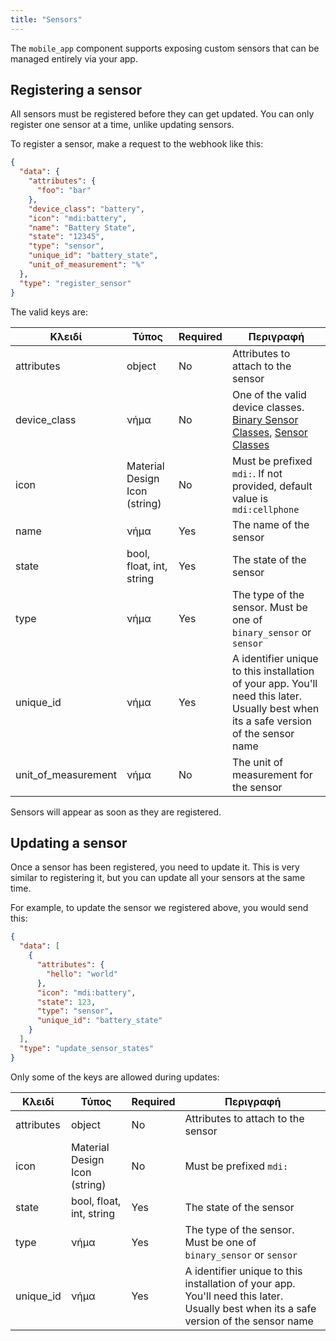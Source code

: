 ```yaml
---
title: "Sensors"
---
```


The `mobile_app` component supports exposing custom sensors that can be managed entirely via your app.

## Registering a sensor

All sensors must be registered before they can get updated. You can only register one sensor at a time, unlike updating sensors.

To register a sensor, make a request to the webhook like this:

```json
{
  "data": {
    "attributes": {
      "foo": "bar"
    },
    "device_class": "battery",
    "icon": "mdi:battery",
    "name": "Battery State",
    "state": "12345",
    "type": "sensor",
    "unique_id": "battery_state",
    "unit_of_measurement": "%"
  },
  "type": "register_sensor"
}
```

The valid keys are:

| Κλειδί                | Τύπος                         | Required | Περιγραφή                                                                                                                                                                                                       |
| --------------------- | ----------------------------- | -------- | --------------------------------------------------------------------------------------------------------------------------------------------------------------------------------------------------------------- |
| attributes            | object                        | No       | Attributes to attach to the sensor                                                                                                                                                                              |
| device_class          | νήμα                          | No       | One of the valid device classes. [Binary Sensor Classes](https://www.home-assistant.io/components/binary_sensor/#device-class), [Sensor Classes](https://www.home-assistant.io/components/sensor/#device-class) |
| icon                  | Material Design Icon (string) | No       | Must be prefixed `mdi:`. If not provided, default value is `mdi:cellphone`                                                                                                                                      |
| name                  | νήμα                          | Yes      | The name of the sensor                                                                                                                                                                                          |
| state                 | bool, float, int, string      | Yes      | The state of the sensor                                                                                                                                                                                         |
| type                  | νήμα                          | Yes      | The type of the sensor. Must be one of `binary_sensor` or `sensor`                                                                                                                                              |
| unique_id             | νήμα                          | Yes      | A identifier unique to this installation of your app. You'll need this later. Usually best when its a safe version of the sensor name                                                                           |
| unit_of_measurement | νήμα                          | No       | The unit of measurement for the sensor                                                                                                                                                                          |

Sensors will appear as soon as they are registered.

## Updating a sensor

Once a sensor has been registered, you need to update it. This is very similar to registering it, but you can update all your sensors at the same time.

For example, to update the sensor we registered above, you would send this:

```json
{
  "data": [
    {
      "attributes": {
        "hello": "world"
      },
      "icon": "mdi:battery",
      "state": 123,
      "type": "sensor",
      "unique_id": "battery_state"
    }
  ],
  "type": "update_sensor_states"
}
```

Only some of the keys are allowed during updates:

| Κλειδί     | Τύπος                         | Required | Περιγραφή                                                                                                                             |
| ---------- | ----------------------------- | -------- | ------------------------------------------------------------------------------------------------------------------------------------- |
| attributes | object                        | No       | Attributes to attach to the sensor                                                                                                    |
| icon       | Material Design Icon (string) | No       | Must be prefixed `mdi:`                                                                                                               |
| state      | bool, float, int, string      | Yes      | The state of the sensor                                                                                                               |
| type       | νήμα                          | Yes      | The type of the sensor. Must be one of `binary_sensor` or `sensor`                                                                    |
| unique_id  | νήμα                          | Yes      | A identifier unique to this installation of your app. You'll need this later. Usually best when its a safe version of the sensor name |